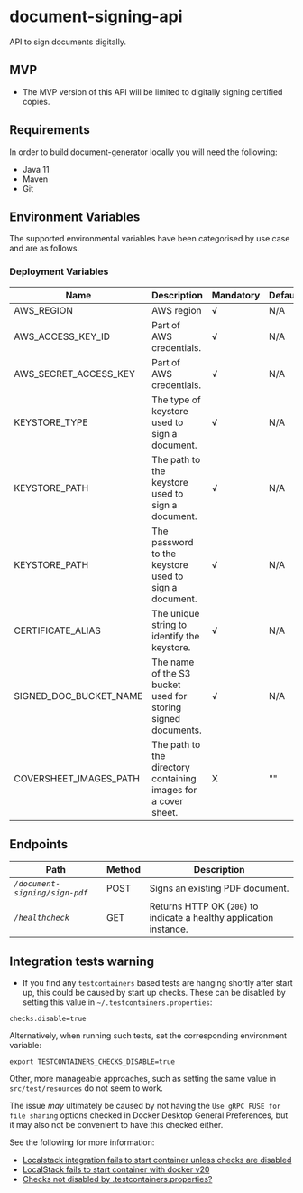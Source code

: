 # document-signing-api
API to sign documents digitally.

## MVP

* The MVP version of this API will be limited to digitally signing certified copies.

## Requirements
In order to build document-generator locally you will need the following:
- Java 11
- Maven
- Git

## Environment Variables

The supported environmental variables have been categorised by use case and are as follows.

### Deployment Variables
| Name                   | Description                                                    | Mandatory | Default | Example                     |
|------------------------|----------------------------------------------------------------|-----------|---------|-----------------------------|
| AWS_REGION             | AWS region                                                     | √         | N/A     | `eu-west-2`                 |
| AWS_ACCESS_KEY_ID      | Part of AWS credentials.                                       | √         | N/A     | `ASIA...`                   |
| AWS_SECRET_ACCESS_KEY  | Part of AWS credentials.                                       | √         | N/A     | `UgO8...`                   |
| KEYSTORE_TYPE          | The type of keystore used to sign a document.                  | √         | N/A     | `jks`                       |
| KEYSTORE_PATH          | The path to the keystore used to sign a document.              | √         | N/A     | `/keystore.jks`             |
| KEYSTORE_PATH          | The password to the keystore used to sign a document.          | √         | N/A     | `examplepassword`           |
| CERTIFICATE_ALIAS      | The unique string to identify the keystore.                    | √         | N/A     | `mykeystore`                |
| SIGNED_DOC_BUCKET_NAME | The name of the S3 bucket used for storing signed documents.   | √         | N/A     | `document-signing-api`      |
| COVERSHEET_IMAGES_PATH | The path to the directory containing images for a cover sheet. | X         | ""      | `/app/resources/coversheet` |

## Endpoints
| Path                           | Method | Description                                                         |
|--------------------------------|--------|---------------------------------------------------------------------|
| *`/document-signing/sign-pdf`* | POST   | Signs an existing PDF document.                                     |
| *`/healthcheck`*               | GET    | Returns HTTP OK (`200`) to indicate a healthy application instance. |

## Integration tests warning

* If you find any `testcontainers` based tests are hanging shortly after start up, this could be caused by start up 
checks. These can be disabled by setting this value in `~/.testcontainers.properties`:

```
checks.disable=true
```

Alternatively, when running such tests, set the corresponding environment variable:

```
export TESTCONTAINERS_CHECKS_DISABLE=true
```

Other, more manageable approaches, such as setting the same value in  `src/test/resources` do not seem to work.

The issue _may_ ultimately be caused by not having the `Use gRPC FUSE for file sharing` options checked in 
Docker Desktop General Preferences, but it may also not be convenient to have this checked either.

See the following for more information:

* [Localstack integration fails to start container unless checks are disabled ](https://github.com/testcontainers/testcontainers-java/issues/3790)
* [LocalStack fails to start container with docker v20](https://github.com/localstack/localstack/issues/3446)
* [Checks not disabled by .testcontainers.properties?](https://github.com/testcontainers/testcontainers-java/issues/2312)



